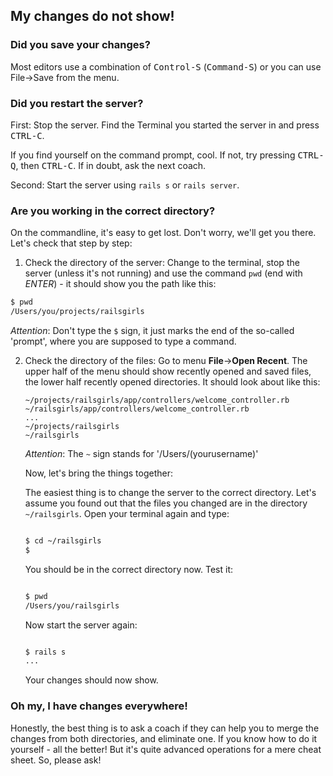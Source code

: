 ## My changes do not show!

### Did you save your changes?

   Most editors use a combination of <kbd>Control-S</kbd> (<kbd>Command-S</kbd>) or you can use File&rarr;Save from the menu.

### Did you restart the server?

First: Stop the server. Find the Terminal you started the server in and press <kbd>CTRL-C</kbd>.

If you find yourself on the command prompt, cool. If not, try pressing <kbd>CTRL-Q</kbd>, then <kbd>CTRL-C</kbd>. If in doubt, ask the next coach.

Second: Start the server using `rails s` or `rails server`.

### Are you working in the correct directory?

On the commandline, it's easy to get lost. Don't worry, we'll get you there. Let's check that step by step:

1. Check the directory of the server:
   Change to the terminal, stop the server (unless it's not running) and use the command `pwd` (end with _ENTER_) - it should show you the path like this:

```bash
$ pwd
/Users/you/projects/railsgirls
```

   _Attention_: Don't type the `$` sign, it just marks the end of the so-called 'prompt', where you are supposed to type a command.

2. Check the directory of the files:
   Go to menu __File__&rarr;__Open Recent__. The upper half of the menu should show recently opened and saved files, the
   lower half recently opened directories. It should look about like this:

   ```
   ~/projects/railsgirls/app/controllers/welcome_controller.rb
   ~/railsgirls/app/controllers/welcome_controller.rb
   ...
   ~/projects/railsgirls
   ~/railsgirls
   ```

   _Attention_: The ``~`` sign stands for '/Users/(yourusername)'

   Now, let's bring the things together:

   The easiest thing is to change the server to the correct directory. Let's assume you found out that the files you
   changed are in the directory ``~/railsgirls``. Open your terminal again and type:

   ```bash

   $ cd ~/railsgirls
   $

   ```

   You should be in the correct directory now. Test it:

   ```bash

   $ pwd
   /Users/you/railsgirls
   ```

   Now start the server again:

   ```bash

   $ rails s
   ...

   ```

   Your changes should now show.

### Oh my, I have changes everywhere!

Honestly, the best thing is to ask a coach if they can help you to merge the changes from both directories, and
eliminate one. If you know how to do it yourself - all the better! But it's quite advanced operations for a mere cheat
sheet. So, please ask!

